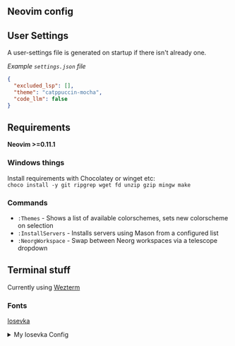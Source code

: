 ## Neovim config

## User Settings

A user-settings file is generated on startup if there isn't already one.

_Example `settings.json` file_

```json
{
  "excluded_lsp": [],
  "theme": "catppuccin-mocha",
  "code_llm": false
}
```

## Requirements

**Neovim >=0.11.1**

### Windows things

Install requirements with Chocolatey or winget etc:  
`choco install -y git ripgrep wget fd unzip gzip mingw make`

### Commands

- `:Themes` - Shows a list of available colorschemes, sets new colorscheme on selection
- `:InstallServers` - Installs servers using Mason from a configured list
- `:NeorgWorkspace` - Swap between Neorg workspaces via a telescope dropdown

## Terminal stuff

Currently using [Wezterm](https://github.com/wez/wezterm)

### Fonts

[Iosevka](https://typeof.net/Iosevka/)

<details>
<summary>My Iosevka Config</summary>

```toml
[buildPlans.IosevkaRvn]
family = "Iosevka Rvn"
spacing = "normal"
serifs = "sans"
noCvSs = true
exportGlyphNames = false

[buildPlans.IosevkaRvn.variants.design]
one = "no-base"
zero = "slashed"
braille-dot = "round"
asterisk = "penta-high"
paren = "flat-arc"
brace = "curly-flat-boundary"
lig-neq = "more-slanted"
lig-equal-chain = "with-notch"
lig-hyphen-chain = "with-notch"
lig-double-arrow-bar = "without-notch"

[buildPlans.IosevkaRvn.weights.Light]
shape = 300
menu = 300
css = 300

[buildPlans.IosevkaRvn.weights.Regular]
shape = 400
menu = 400
css = 400

[buildPlans.IosevkaRvn.weights.Medium]
shape = 500
menu = 500
css = 500

[buildPlans.IosevkaRvn.weights.SemiBold]
shape = 600
menu = 600
css = 600

[buildPlans.IosevkaRvn.weights.Bold]
shape = 700
menu = 700
css = 700

[buildPlans.IosevkaRvn.widths.Normal]
shape = 500
menu = 5
css = "normal"

[buildPlans.IosevkaRvn.widths.Extended]
shape = 600
menu = 7
css = "expanded"

[buildPlans.IosevkaRvn.widths.Condensed]
shape = 416
menu = 3
css = "condensed"

[buildPlans.IosevkaRvn.widths.SemiCondensed]
shape = 456
menu = 4
css = "semi-condensed"

[buildPlans.IosevkaRvn.widths.SemiExtended]
shape = 548
menu = 6
css = "semi-expanded"

```

</details>
